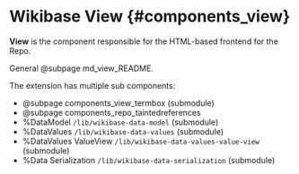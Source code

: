 # Wikibase View {#components_view}

**View** is the component responsible for the HTML-based frontend for the Repo.

General @subpage md_view_README.

The extension has multiple sub components:
  - @subpage components_view_termbox (submodule)
  - @subpage components_repo_taintedreferences
  - %DataModel `/lib/wikibase-data-model` (submodule)
  - %DataValues `/lib/wikibase-data-values` (submodule)
  - %DataValues ValueView `/lib/wikibase-data-values-value-view` (submodule)
  - %Data Serialization `/lib/wikibase-data-serialization` (submodule)
